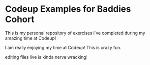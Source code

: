# Codeup Examples for Baddies Cohort

This is my personal repository of exercises I've completed during my amazing time at Codeup!

I am really enjoying my time at Codeup!  This is crazy fun.

editing files live is kinda nerve wracking!
